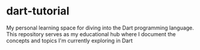 # dart-tutorial
My personal learning space for diving into the Dart programming language. This repository serves as my educational hub where I document the concepts and topics I'm currently exploring in Dart
